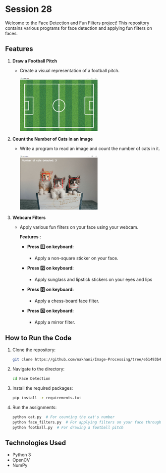 # Session 28 

Welcome to the Face Detection and Fun Filters project! This repository contains various programs for face detection and applying fun filters on faces. 

## Features

1. **Draw a Football Pitch**
   - Create a visual representation of a football pitch.

     <img src="football_pitch/Untitled.png" width = "250">

2. **Count the Number of Cats in an Image**
   - Write a program to read an image and count the number of cats in it.

     <img src="cat_counter/Untitled.png" width = "250">

3. **Webcam Filters**
   - Apply various fun filters on your face using your webcam.

     **Features** :

      - **Press 1️⃣ on keyboard:**
         - Apply a non-square sticker on your face.

     - **Press 2️⃣ on keyboard:**
         - Apply sunglass and lipstick stickers on your eyes and lips 

     - **Press 3️⃣ on keyboard:**
         - Apply a chess-board face filter.

     - **Press 4️⃣ on keyboard:**
         - Apply a mirror filter.

## How to Run the Code
1. Clone the repository:
   ```sh
   git clone https://github.com/nakhani/Image-Processing/tree/e51493b4911ddf24b3b249e217b0b64934644981/Face%20Detection
   ```

2. Navigate to the directory:
   ```sh
   cd Face Detection
   ```

3. Install the required packages:
   ```sh
   pip install -r requirements.txt
   ```

4. Run the assignments:
   ```sh
   python cat.py  # For counting the cat's number
   python face_filters.py  # For applying filters on your face through webcam
   python football.py  # For drawing a football pitch
   
   ```

## Technologies Used
- Python 3
- OpenCV
- NumPy
